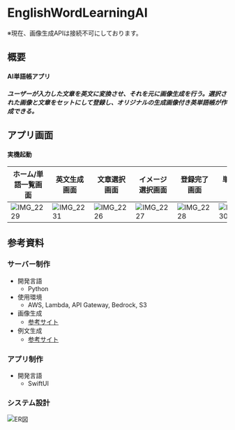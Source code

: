 # EnglishWordLearningAI

※現在、画像生成APIは接続不可にしております。

## 概要
#### AI単語帳アプリ
##### ユーザーが入力した文章を英文に変換させ、それを元に画像生成を行う。選択された画像と文章をセットにして登録し、オリジナルの生成画像付き英単語帳が作成できる。

## アプリ画面 
#### 実機起動

|ホーム/単語一覧画面|英文生成画面|文章選択画面|イメージ選択画面|登録完了画面|単語詳細画面|
|-|-|-|-|-|-|
| ![IMG_2229](https://github.com/takuto277/EnglishWordLearningAI/assets/83527790/333ce1ac-5c5e-4949-9578-53899b792df4) | ![IMG_2231](https://github.com/takuto277/EnglishWordLearningAI/assets/83527790/d39c66d6-9dcb-4bae-9dcd-9da7b6fca7f4) | ![IMG_2226](https://github.com/takuto277/EnglishWordLearningAI/assets/83527790/49d57d12-03c5-4790-a94f-f370a4c9fa21) | ![IMG_2227](https://github.com/takuto277/EnglishWordLearningAI/assets/83527790/f36c2d55-3588-4dc3-88d2-35d0f754d59c) | ![IMG_2228](https://github.com/takuto277/EnglishWordLearningAI/assets/83527790/e978bc91-e19f-427a-bb94-2fd851c539d8) | ![IMG_2230](https://github.com/takuto277/EnglishWordLearningAI/assets/83527790/d1cd1783-44e6-4742-a5f3-3d94e80a38da) |


## 参考資料
### サーバー制作
- 開発言語
  -  Python
- 使用環境
  - AWS, Lambda, API Gateway, Bedrock, S3
- 画像生成
  - [参考サイト](https://aws.amazon.com/jp/builders-flash/202402/bedrock-image-generation/?awsf.filter-name=*all)
- 例文生成
  - [参考サイト](https://qiita.com/miso_taku/items/0b495b75d669556621b5)

### アプリ制作
- 開発言語
  -  SwiftUI

### システム設計
![ER図](./Images/ER図.png)
